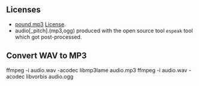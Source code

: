 Licenses
--------

* [pound.mp3](http://www.sounds.beachware.com/phone/pound.htm) [License](http://sounds.beachware.com/rights.htm).
* audio[_pitch].(mp3,ogg) produced with the open source tool `espeak` tool which got post-processed.

Convert WAV to MP3
------------------

ffmpeg -i audio.wav -acodec libmp3lame audio.mp3
ffmpeg -i audio.wav  -acodec libvorbis audio.ogg
